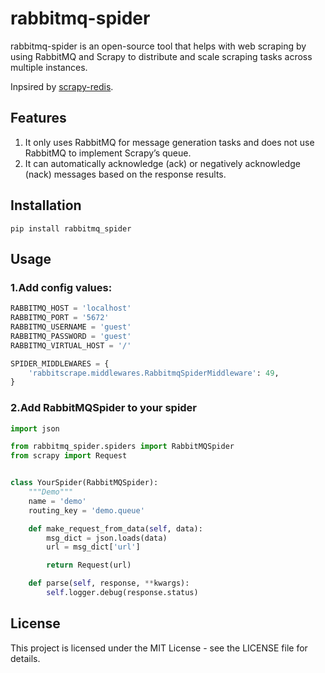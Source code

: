 # rabbitmq-spider

rabbitmq-spider is an open-source tool that helps with web scraping by using RabbitMQ and Scrapy to distribute and scale
scraping tasks across multiple instances.

Inpsired by [scrapy-redis](https://github.com/rmax/scrapy-redis).

## Features

1. It only uses RabbitMQ for message generation tasks and does not use RabbitMQ to implement Scrapy’s queue.
2. It can automatically acknowledge (ack) or negatively acknowledge (nack) messages based on the response results.

## Installation 

```shell
pip install rabbitmq_spider
```
## Usage

### 1.Add config values:

```python
RABBITMQ_HOST = 'localhost'
RABBITMQ_PORT = '5672'
RABBITMQ_USERNAME = 'guest'
RABBITMQ_PASSWORD = 'guest'
RABBITMQ_VIRTUAL_HOST = '/'

SPIDER_MIDDLEWARES = {
    'rabbitscrape.middlewares.RabbitmqSpiderMiddleware': 49,
}
```

### 2.Add RabbitMQSpider to your spider

```python
import json

from rabbitmq_spider.spiders import RabbitMQSpider
from scrapy import Request


class YourSpider(RabbitMQSpider):
    """Demo"""
    name = 'demo'
    routing_key = 'demo.queue'

    def make_request_from_data(self, data):
        msg_dict = json.loads(data)
        url = msg_dict['url']

        return Request(url)

    def parse(self, response, **kwargs):
        self.logger.debug(response.status)
```

## License

This project is licensed under the MIT License - see the LICENSE file for details.
